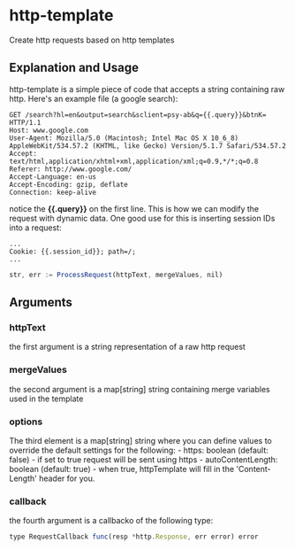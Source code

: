 # http-template
Create http requests based on http templates

Explanation and Usage
---------------------

http-template is a simple piece of code that accepts a string containing raw http. Here's an example file (a google search):

    GET /search?hl=en&output=search&sclient=psy-ab&q={{.query}}&btnK= HTTP/1.1
    Host: www.google.com
    User-Agent: Mozilla/5.0 (Macintosh; Intel Mac OS X 10_6_8) AppleWebKit/534.57.2 (KHTML, like Gecko) Version/5.1.7 Safari/534.57.2
    Accept: text/html,application/xhtml+xml,application/xml;q=0.9,*/*;q=0.8
    Referer: http://www.google.com/
    Accept-Language: en-us
    Accept-Encoding: gzip, deflate
    Connection: keep-alive


notice the **{{.query}}** on the first line. This is how we can modify the request with dynamic data. One good use for this is inserting session IDs into a request:

    ...
    Cookie: {{.session_id}}; path=/;
    ...


```js
str, err := ProcessRequest(httpText, mergeValues, nil)
```

Arguments
---------

### httpText
the first argument is a string representation of a raw http request

### mergeValues
the second argument is a map[string] string containing merge variables used in the template

### options
The third element is a map[string] string where you can define values to override the default settings for the following:
    - https: boolean (default: false) - if set to true request will be sent using https
    - autoContentLength: boolean (default: true) - when true, httpTemplate will fill in the 'Content-Length' header for you.

### callback 
the fourth argument is a callbacko of the following type:
```js
type RequestCallback func(resp *http.Response, err error) error
```
